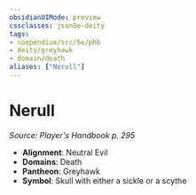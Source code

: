 ```yaml
---
obsidianUIMode: preview
cssclasses: json5e-deity
tags:
- compendium/src/5e/phb
- deity/greyhawk
- domain/death
aliases: ["Nerull"]
---
```

# Nerull
*Source: Player's Handbook p. 295* 

- **Alignment**: Neutral Evil
- **Domains**: Death
- **Pantheon**: Greyhawk
- **Symbol**: Skull with either a sickle or a scythe